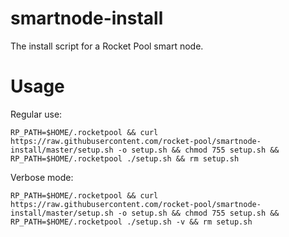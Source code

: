 # smartnode-install
The install script for a Rocket Pool smart node.

# Usage

Regular use:

`RP_PATH=$HOME/.rocketpool && curl https://raw.githubusercontent.com/rocket-pool/smartnode-install/master/setup.sh -o setup.sh && chmod 755 setup.sh && RP_PATH=$HOME/.rocketpool ./setup.sh && rm setup.sh`

Verbose mode:

`RP_PATH=$HOME/.rocketpool && curl https://raw.githubusercontent.com/rocket-pool/smartnode-install/master/setup.sh -o setup.sh && chmod 755 setup.sh && RP_PATH=$HOME/.rocketpool ./setup.sh -v && rm setup.sh`
